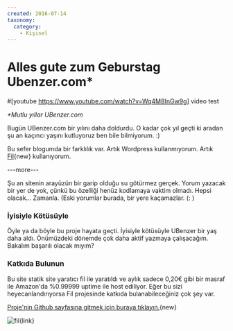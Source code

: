 ```yaml
---
created: 2016-07-14
taxonomy:
  category:
    - Kişisel
---
```

# Alles gute zum Geburstag Ubenzer.com*


#[youtube https://www.youtube.com/watch?v=Wq4M8InGw9g] video test

_*Mutlu yıllar UBenzer.com_

Bugün UBenzer.com bir yılını daha doldurdu. O kadar çok yıl geçti ki aradan şu an kaçıncı yaşını kutluyoruz ben bile bilmiyorum. :)

Bu sefer blogumda bir farklılık var. Artık Wordpress kullanmıyorum. Artık
[Fil](https://github.com/ubenzer/fil){new} kullanıyorum.

---more---

Şu an sitenin arayüzün bir garip olduğu su götürmez gerçek. Yorum yazacak bir yer de yok, çünkü bu özelliği henüz kodlamaya vaktim olmadı. Hepsi olacak... Zamanla. (Eski yorumlar burada, bir yere kaçamazlar. (: )

### İyisiyle Kötüsüyle

Öyle ya da böyle bu proje hayata geçti. İyisiyle kötüsüyle UBenzer bir yaş daha aldı. Önümüzdeki dönemde çok daha aktif yazmaya çalışacağım. Bakalım başarılı olacak mıyım?

### Katkıda Bulunun

Bu site statik site yaratıcı fil ile yaratıldı ve aylık sadece 0,20€ gibi bir masraf ile Amazon'da %0.99999 uptime ile host ediliyor. Eğer bu sizi heyecanlandırıyorsa Fil projesinde katkıda bulanabileceğiniz çok şey var.

[Proje'nin Github sayfasına gitmek için buraya tıklayın.](https://github.com/ubenzer/fil){new}

![fil](@posts/2016/05/statik-site-yaratici-fil@/fil.jpg){link}
